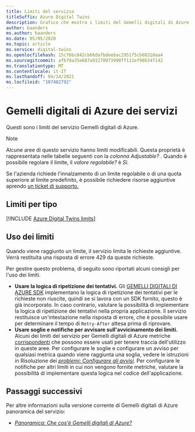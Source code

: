 ```yaml
---
title: Limiti del servizio
titleSuffix: Azure Digital Twins
description: Grafico che mostra i limiti del Gemelli digitali di Azure servizio.
author: baanders
ms.author: baanders
ms.date: 05/05/2020
ms.topic: article
ms.service: digital-twins
ms.openlocfilehash: 15c76bc042cb66dafbdeebac2951f5cb68310aa4
ms.sourcegitcommit: afb79a35e687a91270973990ff111ef90634f142
ms.translationtype: MT
ms.contentlocale: it-IT
ms.lasthandoff: 04/14/2021
ms.locfileid: "107482792"
---
```

# <a name="azure-digital-twins-service-limits"></a>Gemelli digitali di Azure dei servizi

Questi sono i limiti del servizio Gemelli digitali di Azure.

> [!NOTE]
> Alcune aree di questo servizio hanno limiti modificabili. Questa proprietà è rappresentata nelle tabelle seguenti con la *colonna Adjustable?* . Quando è possibile regolare il limite, il *valore regolabile?* è *Sì.*
>
> Se l'azienda richiede l'innalzamento di un limite regolabile o di una quota superiore al limite predefinito, è possibile richiedere risorse aggiuntive aprendo [un ticket di supporto.](https://ms.portal.azure.com/#blade/Microsoft_Azure_Support/HelpAndSupportBlade/newsupportrequest)

## <a name="limits-by-type"></a>Limiti per tipo

[!INCLUDE [Azure Digital Twins limits](../../includes/digital-twins-limits.md)]

## <a name="working-with-limits"></a>Uso dei limiti

Quando viene raggiunto un limite, il servizio limita le richieste aggiuntive. Verrà restituita una risposta di errore 429 da queste richieste.

Per gestire questo problema, di seguito sono riportati alcuni consigli per l'uso dei limiti.
* **Usare la logica di ripetizione dei tentativi.** Gli [GEMELLI DIGITALI DI AZURE SDK](how-to-use-apis-sdks.md) implementano la logica di ripetizione dei tentativi per le richieste non riuscite, quindi se si lavora con un SDK fornito, questo è già incorporato. In caso contrario, valutare la possibilità di implementare la logica di ripetizione dei tentativi nella propria applicazione. Il servizio restituisce un'intestazione nella risposta di errore, che è possibile usare per determinare il tempo di `Retry-After` attesa prima di riprovare.
* **Usare soglie e notifiche per avvisare sull'avvicinamento dei limiti.** Alcuni dei limiti del servizio per Gemelli digitali di Azure metriche [corrispondenti](troubleshoot-metrics.md) che possono essere usati per tenere traccia dell'utilizzo in queste aree. Per configurare le soglie e configurare un avviso per qualsiasi metrica quando viene raggiunta una soglia, vedere le istruzioni in Risoluzione dei [*problemi: Configurare gli avvisi*](troubleshoot-alerts.md). Per configurare le notifiche per altri limiti in cui non vengono fornite metriche, valutare la possibilità di implementare questa logica nel codice dell'applicazione.

## <a name="next-steps"></a>Passaggi successivi

Per altre informazioni sulla versione corrente di Gemelli digitali di Azure panoramica del servizio:
* [*Panoramica: Che cos'è Gemelli digitali di Azure?*](overview.md)

